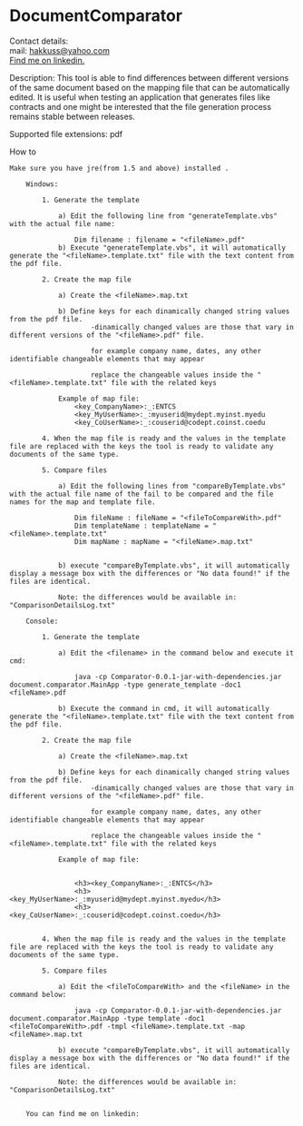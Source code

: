 DocumentComparator
==================

Contact details:<br>
mail: hakkuss@yahoo.com<br>
<a href="http://www.linkedin.com/pub/mircea-sirghi/32/6b5/700/" target="_blank">Find me on linkedin.</a>

Description: 
	This tool is able to find differences between different versions of the same document based on the mapping file that can be automatically edited. 
	It is useful when testing an application that generates files like contracts and one might be interested that the file generation process remains
	stable between releases. 

Supported file extensions:
	pdf

How to

	Make sure you have jre(from 1.5 and above) installed .
	
		Windows:
		
			1. Generate the template 
			 
				a) Edit the following line from "generateTemplate.vbs" with the actual file name: 
				
					Dim filename : filename = "<fileName>.pdf"
				b) Execute "generateTemplate.vbs", it will automatically generate the "<fileName>.template.txt" file with the text content from the pdf file.
				
			2. Create the map file
					 
				a) Create the <fileName>.map.txt
				
			 	b) Define keys for each dinamically changed string values from the pdf file. 
						-dinamically changed values are those that vary in different versions of the "<fileName>.pdf" file.
					
						for example company name, dates, any other identifiable changeable elements that may appear
						
						replace the changeable values inside the "<fileName>.template.txt" file with the related keys
						
				Example of map file: 
					<key_CompanyName>:_:ENTCS
					<key_MyUserName>:_:myuserid@mydept.myinst.myedu
					<key_CoUserName>:_:couserid@codept.coinst.coedu							
												
			4. When the map file is ready and the values in the template file are replaced with the keys the tool is ready to validate any documents of the same type.   
					 
			5. Compare files
				
				a) Edit the following lines from "compareByTemplate.vbs" with the actual file name of the fail to be compared and the file names for the map and template file.  
					
					Dim fileName : fileName = "<fileToCompareWith>.pdf"
					Dim templateName : templateName = "<fileName>.template.txt"
					Dim mapName : mapName = "<fileName>.map.txt"
					
				
				b) execute "compareByTemplate.vbs", it will automatically display a message box with the differences or "No data found!" if the files are identical.
				
				Note: the differences would be available in: "ComparisonDetailsLog.txt"	
					
		Console: 
			
			1. Generate the template 
			
				a) Edit the <filename> in the command below and execute it cmd: 
				
					java -cp Comparator-0.0.1-jar-with-dependencies.jar document.comparator.MainApp -type generate_template -doc1 <fileName>.pdf
					
				b) Execute the command in cmd, it will automatically generate the "<fileName>.template.txt" file with the text content from the pdf file.
				
			2. Create the map file
					 
				a) Create the <fileName>.map.txt
				
			 	b) Define keys for each dinamically changed string values from the pdf file. 
						-dinamically changed values are those that vary in different versions of the "<fileName>.pdf" file.
					
						for example company name, dates, any other identifiable changeable elements that may appear
						
						replace the changeable values inside the "<fileName>.template.txt" file with the related keys
						
				Example of map file: 
					
					
					<h3><key_CompanyName>:_:ENTCS</h3>
					<h3><key_MyUserName>:_:myuserid@mydept.myinst.myedu</h3>
					<h3><key_CoUserName>:_:couserid@codept.coinst.coedu</h3>
												
												
			4. When the map file is ready and the values in the template file are replaced with the keys the tool is ready to validate any documents of the same type.   
					 
			5. Compare files
				
				a) Edit the <fileToCompareWith> and the <fileName> in the command below:
					
					java -cp Comparator-0.0.1-jar-with-dependencies.jar document.comparator.MainApp -type template -doc1 <fileToCompareWith>.pdf -tmpl <fileName>.template.txt -map <fileName>.map.txt
				
				b) execute "compareByTemplate.vbs", it will automatically display a message box with the differences or "No data found!" if the files are identical.
				
				Note: the differences would be available in: "ComparisonDetailsLog.txt"
				
	
		You can find me on linkedin: 


				
